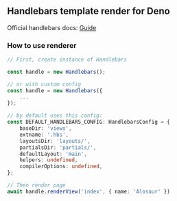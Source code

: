 ## Handlebars template render for Deno

Official handlebars docs: [Guide](https://handlebarsjs.com/guide)

### How to use renderer

```ts
// First, create instance of Handlebars

const handle = new Handlebars();

// or with custom config
const handle = new Handlebars({
    ...
});

// by default uses this config:
const DEFAULT_HANDLEBARS_CONFIG: HandlebarsConfig = {
    baseDir: 'views',
    extname: '.hbs',
    layoutsDir: 'layouts/',
    partialsDir: 'partials/',
    defaultLayout: 'main',
    helpers: undefined,
    compilerOptions: undefined,
};

// Then render page
await handle.renderView('index', { name: 'Alosaur' })

```
